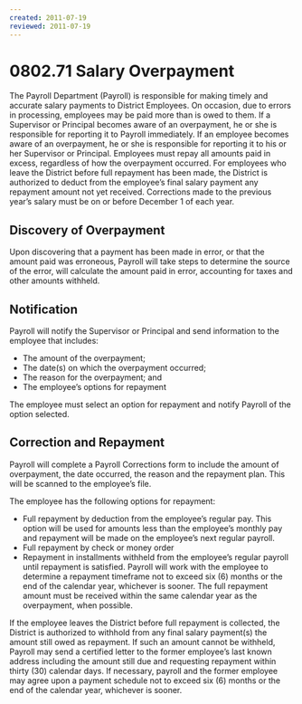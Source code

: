 ```yaml
---
created: 2011-07-19
reviewed: 2011-07-19
---
```


# 0802.71 Salary Overpayment

The Payroll Department (Payroll) is responsible for making timely and accurate salary payments to District
Employees. On occasion, due to errors in processing, employees may be paid more than is owed to them. If a
Supervisor or Principal becomes aware of an overpayment, he or she is responsible for reporting it to Payroll
immediately. If an employee becomes aware of an overpayment, he or she is responsible for reporting it to his or her
Supervisor or Principal. Employees must repay all amounts paid in excess, regardless of how the overpayment
occurred. For employees who leave the District before full repayment has been made, the District is authorized to
deduct from the employee’s final salary payment any repayment amount not yet received. Corrections made to the
previous year’s salary must be on or before December 1 of each year.

## Discovery of Overpayment

Upon discovering that a payment has been made in error, or that the amount paid was erroneous, Payroll will take
steps to determine the source of the error, will calculate the amount paid in error, accounting for taxes and other
amounts withheld.

## Notification

Payroll will notify the Supervisor or Principal and send information to the employee that includes:


- The amount of the overpayment;
- The date(s) on which the overpayment occurred;
- The reason for the overpayment; and
- The employee’s options for repayment

The employee must select an option for repayment and notify Payroll of the option selected.

## Correction and Repayment

Payroll will complete a Payroll Corrections form to include the amount of overpayment, the date occurred, the
reason and the repayment plan. This will be scanned to the employee’s file.

The employee has the following options for repayment:


- Full repayment by deduction from the employee’s regular pay. This option will be used for amounts less than
the employee’s monthly pay and repayment will be made on the employee’s next regular payroll.
- Full repayment by check or money order
- Repayment in installments withheld from the employee’s regular payroll until repayment is satisfied. Payroll
will work with the employee to determine a repayment timeframe not to exceed six (6) months or the end of
the calendar year, whichever is sooner. The full repayment amount must be received within the same calendar
year as the overpayment, when possible.

If the employee leaves the District before full repayment is collected, the District is authorized to withhold from any
final salary payment(s) the amount still owed as repayment. If such an amount cannot be withheld, Payroll may send
a certified letter to the former employee’s last known address including the amount still due and requesting
repayment within thirty (30) calendar days. If necessary, payroll and the former employee may agree upon a
payment schedule not to exceed six (6) months or the end of the calendar year, whichever is sooner.
